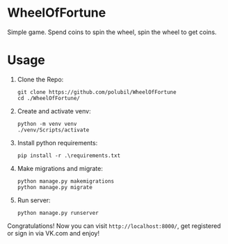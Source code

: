 # WheelOfFortune
Simple game. Spend coins to spin the wheel, spin the wheel to get coins.

# Usage
1. Clone the Repo:

   ```
   git clone https://github.com/polubil/WheelOfFortune
   cd ./WheelOfFortune/
   ```

2. Create and activate venv:

   ```
   python -m venv venv
   ./venv/Scripts/activate
   ```

3. Install python requirements:

   ```
   pip install -r .\requirements.txt
   ```

4. Make migrations and migrate:

   ```
   python manage.py makemigrations
   python manage.py migrate
   ```

5. Run server:

   ```
   python manage.py runserver
   ```

Congratulations! Now you can visit ```http://localhost:8000/```, get registered or sign in via VK.com and enjoy!
